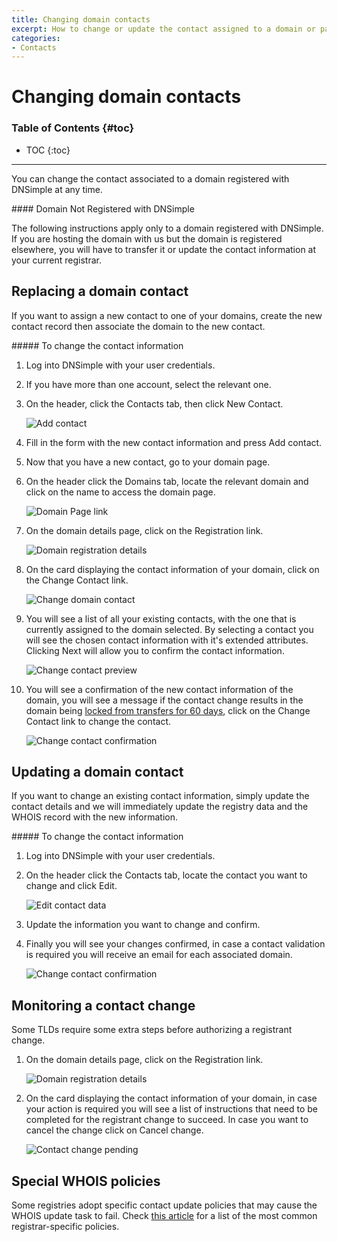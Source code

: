 ```yaml
---
title: Changing domain contacts
excerpt: How to change or update the contact assigned to a domain or part of its data.
categories:
- Contacts
---
```


# Changing domain contacts

### Table of Contents {#toc}

* TOC
{:toc}

---

You can change the contact associated to a domain registered with DNSimple at any time.

<note>
#### Domain Not Registered with DNSimple

The following instructions apply only to a domain registered with DNSimple. If you are hosting the domain with us but the domain is registered elsewhere, you will have to transfer it or update the contact information at your current registrar.
</note>

## Replacing a domain contact

If you want to assign a new contact to one of your domains, create the new contact record then associate the domain to the new contact.

<div class="section-steps" markdown="1">
##### To change the contact information

1.  Log into DNSimple with your user credentials.
1.  If you have more than one account, select the relevant one.
1.  On the header, click the <label>Contacts</label> tab, then click <label>New Contact</label>.

    ![Add contact](/files/change-contact-1.png)

1.  Fill in the form with the new contact information and press <label>Add contact</label>.
1.  Now that you have a new contact, go to your domain page.
1.  On the header click the <label>Domains</label> tab, locate the relevant domain and click on the name to access the domain page.

    ![Domain Page link](/files/domains-domain-link.png)

1.  On the domain details page, click on the <label>Registration</label> link.

    ![Domain registration details](/files/domain-registration-details.png)

1.  On the card displaying the contact information of your domain, click on the <label>Change Contact</label> link.

    ![Change domain contact](/files/change-contacts.png)

1.  You will see a list of all your existing contacts, with the one that is currently assigned to the domain selected. By selecting a contact you will see the chosen contact information with it's extended attributes. Clicking <label>Next</label> will allow you to confirm the contact information.

    ![Change contact preview](/files/change-contact-preview.png)

1.  You will see a confirmation of the new contact information of the domain, you will see a message if the contact change results in the domain being [locked from transfers for 60 days](/articles/icann-60-day-lock-registrant-change/), click on the <label>Change Contact</label> link to change the contact.

    ![Change contact confirmation](/files/change-contact-confirmation.png)

</div>



## Updating a domain contact

If you want to change an existing contact information, simply update the contact details and we will immediately update the registry data and the WHOIS record with the new information.

<div class="section-steps" markdown="1">
##### To change the contact information

1.  Log into DNSimple with your user credentials.
1.  On the header click the <label>Contacts</label> tab, locate the contact you want to change and click <label>Edit</label>.

    ![Edit contact data](/files/edit-existing-contact-1.png)

1.  Update the information you want to change and confirm.
1.  Finally you will see your changes confirmed, in case a contact validation is required you will receive an email for each associated domain.

    ![Change contact confirmation](/files/contact-change-confirmation.png)

</div>


## Monitoring a contact change

Some TLDs require some extra steps before authorizing a registrant change.

1.  On the domain details page, click on the <label>Registration</label> link.

    ![Domain registration details](/files/domain-registration-details.png)

1.  On the card displaying the contact information of your domain, in case your action is required you will see a list of instructions that need to be completed for the registrant change to succeed. In case you want to cancel the change click on <label>Cancel change</label>.

    ![Contact change pending](/files/contact-change-monitor.png)


## Special WHOIS policies

Some registries adopt specific contact update policies that may cause the WHOIS update task to fail. Check [this article](/articles/changing-whois-contact) for a list of the most common registrar-specific policies.
